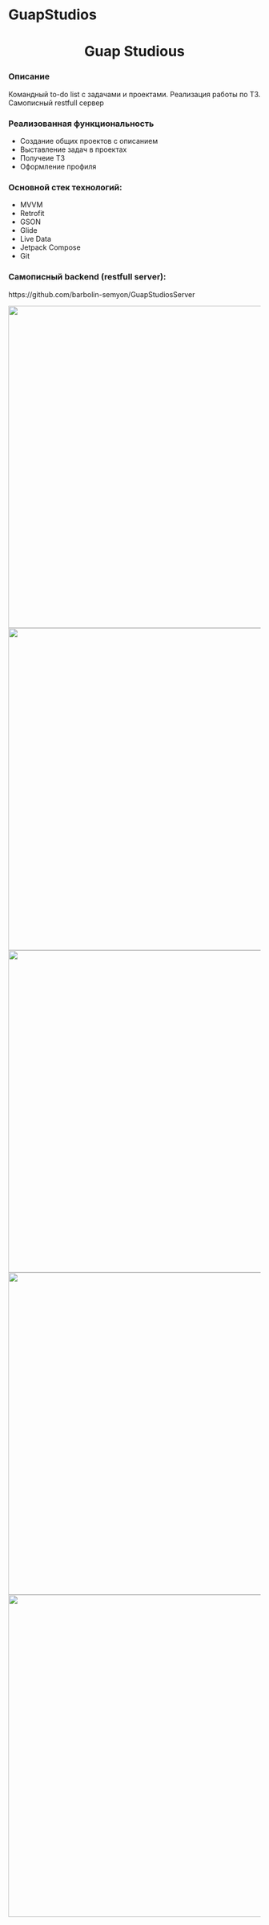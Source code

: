 # GuapStudios

<p align="center">
    <h1 align="center">Guap Studious</h1>
    </p>

<h3>Описание</h3>
Командный to-do list с задачами и проектами. Реализация работы по ТЗ. Самописный restfull сервер

<h3>Реализованная функциональность</h3>
<ul>
    <li>Создание общих проектов с описанием</li>
    <li>Выставление задач в проектах</li>
    <li>Получеие ТЗ</li>
    <li>Оформление профиля</li>
</ul> 

<h3>Основной стек технологий:</h3>
<ul>
    <li>MVVM</li>
	<li>Retrofit</li>
	<li>GSON</li>
	<li>Glide</li>
	<li>Live Data</li>
	<li>Jetpack Compose</li>
	<li>Git</li>
 </ul>

<h3> Самописный backend (restfull server): </h3> 
https://github.com/barbolin-semyon/GuapStudiosServer


<img src="https://user-images.githubusercontent.com/91881284/215612709-7776959d-49ba-4268-bf06-258f9b5dad3a.png" height="642"/></h1>
<img src="https://user-images.githubusercontent.com/91881284/215612728-7da2f34f-7631-420b-aaea-68344612b8b1.png" height="642"/></h1>
<img src="https://user-images.githubusercontent.com/91881284/215612741-992cc9de-98fd-4ee9-b7ff-c51b4e49983f.png" height="642"/></h1>
<img src="https://user-images.githubusercontent.com/91881284/215612753-83df87f3-c4a7-4f01-b4ff-d98580e99849.png" height="642"/></h1>
<img src="https://user-images.githubusercontent.com/91881284/215612771-1ac618a8-833b-4bb4-ab3d-793f62d153aa.png " height="642"/></h1>
